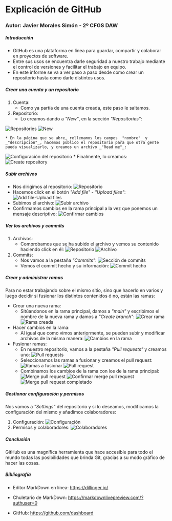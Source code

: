 # Explicación de GitHub
### Autor: Javier Morales Simón - 2º CFGS DAW
##### Introducción
* GitHub es una plataforma en línea para guardar, compartir y colaborar en proyectos de software.
* Entre sus usos se encuentra darle seguridad a nuestro trabajo mediante el control de versiones y facilitar el trabajo en equipo.
* En este informe se va a ver paso a paso desde como crear un repositorio hasta como darle distintos usos.

##### Crear una cuenta y un repositorio
1. Cuenta:
    * Como ya partía de una cuenta creada, este paso le saltamos.
2. Repositorio:
    * Lo creamos dando a _"New"_, en la sección _"Repositories"_:

![Repositories](https://github.com/JavierMoralesSimon/githubMarkdown/blob/main/capturas/1.2.1.png)
![New](https://github.com/JavierMoralesSimon/githubMarkdown/blob/main/capturas/1.2.2.png)

    * En la página que se abre, rellenamos los campos _"nombre"_ y _"descripción"_, hacemos público el repositorio para que otra gente pueda visualizarlo, y creamos un archivo _"Read me"_:
![Configuración del repositorio](https://github.com/JavierMoralesSimon/githubMarkdown/blob/main/capturas/1.2.3.png)
    * Finalmente, lo creamos:
![Create repository](https://github.com/JavierMoralesSimon/githubMarkdown/blob/main/capturas/1.2.4.png)

##### Subir archivos
* Nos dirigimos al repositorio:
![Repositorio](https://github.com/JavierMoralesSimon/githubMarkdown/blob/main/capturas/2.1.png)
* Hacemos click en el botón _"Add file"_ - _"Upload files"_:
![Add file-Upload files](https://github.com/JavierMoralesSimon/githubMarkdown/blob/main/capturas/2.2.png)
* Subimos el archivo:
![Subir archivo](https://github.com/JavierMoralesSimon/githubMarkdown/blob/main/capturas/2.3.png)
* Confirmamos cambios en la rama principal a la vez que ponemos un mensaje descriptivo:
![Confirmar cambios](https://github.com/JavierMoralesSimon/githubMarkdown/blob/main/capturas/2.4.png)
##### Ver los archivos y commits
1. Archivos:
    * Comprobamos que se ha subido el archivo y vemos su contenido haciendo click en él:
![Repositorio](https://github.com/JavierMoralesSimon/githubMarkdown/blob/main/capturas/3.1.1.png)
![Archivo](https://github.com/JavierMoralesSimon/githubMarkdown/blob/main/capturas/3.1.2.png)
2. Commits:
    * Nos vamos a la pestaña _"Commits"_:
![Sección de commits](https://github.com/JavierMoralesSimon/githubMarkdown/blob/main/capturas/3.2.1.png)
    * Vemos el commit hecho y su información:
![Commit hecho](https://github.com/JavierMoralesSimon/githubMarkdown/blob/main/capturas/3.2.2.png)
##### Crear y administrar ramas
Para no estar trabajando sobre el mismo sitio, sino que hacerlo en varios y luego decidir si fusionar los distintos contenidos ó no, están las ramas:
* Crear una nueva rama:
    * Sitúandonos en la rama principal, damos a _"main"_ y escribimos el nombre de la nueva rama y damos a _"Create branch"_:
![Crear rama](https://github.com/JavierMoralesSimon/githubMarkdown/blob/main/capturas/4.1.1.png)
![Rama creada](https://github.com/JavierMoralesSimon/githubMarkdown/blob/main/capturas/4.1.2.png)
* Hacer cambios en la rama:
    * Al igual que como vimos anteriormente, se pueden subir y modificar archivos de la misma manera:
![Cambios en la rama](https://github.com/JavierMoralesSimon/githubMarkdown/blob/main/capturas/4.2.png)
* Fusionar ramas:
    * En nuestro repositorio, vamos a la pestaña _"Pull requests"_ y creamos uno:
![Pull requests](https://github.com/JavierMoralesSimon/githubMarkdown/blob/main/capturas/4.3.1.png)
    * Seleccionamos las ramas a fusionar y creamos el pull request:
![Ramas a fusionar](https://github.com/JavierMoralesSimon/githubMarkdown/blob/main/capturas/4.3.2.png)
![Pull request](https://github.com/JavierMoralesSimon/githubMarkdown/blob/main/capturas/4.3.3.png)
    * Combinamos los cambios de la rama con los de la rama principal:
![Merge pull request](https://github.com/JavierMoralesSimon/githubMarkdown/blob/main/capturas/4.3.4.png)
![Confirmar merge pull request](https://github.com/JavierMoralesSimon/githubMarkdown/blob/main/capturas/4.3.5.png)
![Merge pull request completado](https://github.com/JavierMoralesSimon/githubMarkdown/blob/main/capturas/4.3.6.png)
##### Gestionar configuración y permisos
Nos vamos a _"Settings"_ del repositorio y si lo deseamos, modificamos la configuración del mismo y añadimos colaboradores:
1. Configuración:
![Configuración](https://github.com/JavierMoralesSimon/githubMarkdown/blob/main/capturas/5.1.png)
2. Permisos y colaboradores:
![Colaboradores](https://github.com/JavierMoralesSimon/githubMarkdown/blob/main/capturas/5.2.png)
##### Conclusión
GitHub es una magnífica herramienta que hace accesible para todo el mundo todas las posibilidades que brinda Git, gracias a su modo gráfico de hacer las cosas.
##### Bibliografía
* Editor MarkDown en línea: https://dillinger.io/
* Chuletario de MarkDown: https://markdownlivepreview.com/?authuser=0

* GitHub: https://github.com/dashboard
